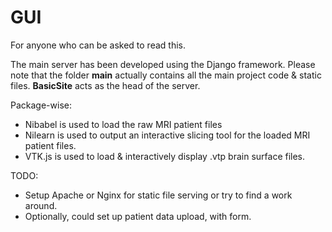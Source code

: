 # GUI

For anyone who can be asked to read this. 

The main server has been developed using the Django framework. Please note that the folder **main** actually contains all the main project code & static files. **BasicSite** acts as the head of the server. 

Package-wise:

*  Nibabel is used to load the raw MRI patient files
*  Nilearn is used to output an interactive slicing tool for the loaded MRI patient files.
*  VTK.js is used to load & interactively display .vtp brain surface files.


TODO:
*  Setup Apache or Nginx for static file serving or try to find a work around.
*  Optionally, could set up patient data upload, with form.


